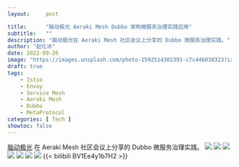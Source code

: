 ```yaml
---
layout:     post

title:      "脑动极光 Aeraki Mesh Dubbo 架构微服务治理实践应用"
subtitle:   ""
description: "脑动极光在 Aeraki Mesh 社区会议上分享的 Dubbo 微服务治理实践。"
author: "赵化冰"
date: 2022-09-26
image: "https://images.unsplash.com/photo-1592514302393-c7c44b038323?ixlib=rb-1.2.1&ixid=MnwxMjA3fDB8MHxwaG90by1wYWdlfHx8fGVufDB8fHx8&auto=format&fit=crop&w=3432&q=80"
draft: true
tags:
    - Istio
    - Envoy
    - Service Mesh
    - Aeraki Mesh
    - Dubbo
    - MetaProtocol
categories: [ Tech ]
showtoc: false
---
```

[脑动极光](https://www.66nao.com/home) 在 Aeraki Mesh 社区会议上分享的 Dubbo 微服务治理实践。
![](/img/2022-09-ndjg-dubbo-aeraki-mesh/1.png)
![](/img/2022-09-ndjg-dubbo-aeraki-mesh/2.png)
![](/img/2022-09-ndjg-dubbo-aeraki-mesh/3.png)
![](/img/2022-09-ndjg-dubbo-aeraki-mesh/4.png)
![](/img/2022-09-ndjg-dubbo-aeraki-mesh/5.png)
![](/img/2022-09-ndjg-dubbo-aeraki-mesh/6.png)
![](/img/2022-09-ndjg-dubbo-aeraki-mesh/7.png)
{{< bilibili BV1Ee4y1b7H2 >}}
